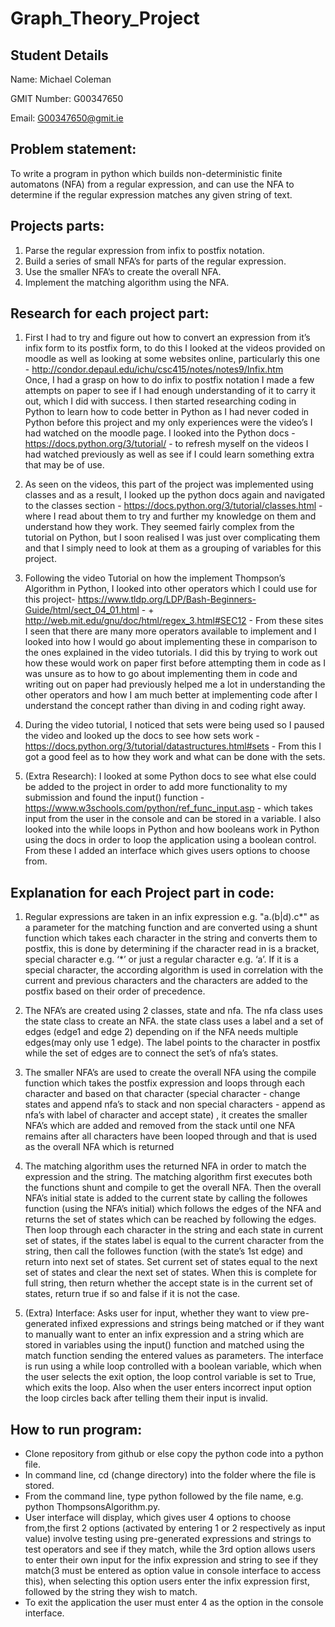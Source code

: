 # Graph_Theory_Project

## Student Details
Name: Michael Coleman

GMIT Number: G00347650

Email: G00347650@gmit.ie

## Problem statement: 
To write a program in python which builds non-deterministic finite automatons (NFA) from a regular expression, and can use the NFA to determine if the regular expression matches any given string of text.

## Projects parts: 
1. Parse the regular expression from infix to postfix notation.
2. Build a series of small NFA’s for parts of the regular expression.
3. Use the smaller NFA’s to create the overall NFA.
4. Implement the matching algorithm using the NFA. 


## Research for each project part: 
1. First I had to try and figure out how to convert an expression from it’s infix form to its postfix form, to do this I looked at the videos provided on moodle as well as looking at some websites online, particularly this one - http://condor.depaul.edu/ichu/csc415/notes/notes9/Infix.htm  
Once, I had a grasp on how to do infix to postfix notation I made a few attempts on paper to see if I had enough understanding of it to carry it out, which I did with success. I then started researching coding in Python to learn how to code better in Python as I had never coded in Python before this project and my only experiences were the video’s I had watched on the moodle page. I looked into the Python docs - https://docs.python.org/3/tutorial/  - to refresh myself on the videos I had watched previously as well as see if I could learn something extra that may be of use.

2. As seen on the videos, this part of the project was implemented using classes and as a result, I looked up the python docs again and navigated to the classes section - https://docs.python.org/3/tutorial/classes.html -  where I read about them to try and further my knowledge on them and understand how they work. They seemed fairly complex from the tutorial on Python, but I soon realised I was just over complicating them and that I simply need to look at them as a grouping of variables for this project.

3. Following the video Tutorial on how the implement Thompson’s Algorithm in Python, I looked into other operators which I could use for this project- https://www.tldp.org/LDP/Bash-Beginners-Guide/html/sect_04_01.html - + http://web.mit.edu/gnu/doc/html/regex_3.html#SEC12 -  From these sites I seen that there are many more operators available to implement and I looked into how I would go about implementing these in comparison to the ones explained in the video tutorials. I did this by trying to work out how these would work on paper first before attempting them in code as I was unsure as to how to go about implementing them in code and writing out on paper had previously helped me a lot in understanding the other operators and  how I am much better at implementing code after I understand the concept rather than diving in and coding right away.

4. During the video tutorial, I noticed that sets were being used so I paused the video and looked up the docs to see how sets work - https://docs.python.org/3/tutorial/datastructures.html#sets - From this I got a good feel as to how they work and what can be done with the sets.

5. (Extra Research): I looked at some Python docs to see what else could be added to the project in order to add more functionality to my submission and found the input() function - https://www.w3schools.com/python/ref_func_input.asp - which takes input from the user in the console and can be stored in a variable. I also looked into the while loops in Python and how booleans work in Python using the docs in order to loop the application using a boolean control. From these I added an interface which gives users options to choose from.


## Explanation for each Project part in code: 
1. Regular expressions are taken in an infix expression e.g. "a.(b|d).c*" as a parameter for the matching function and are converted using a shunt function which takes each character in the string and converts them to postfix, this is done by determining if the character read in is a bracket, special character e.g. ‘*’ or just a regular character e.g. ‘a’. If it is a special character, the according algorithm is used in correlation with the current and previous characters and the characters are added to the postfix based on their order of precedence.

2. The NFA’s are created using 2 classes, state and nfa. The nfa class uses the state class to create an NFA. the state class uses a label and a set of edges (edge1 and edge 2) depending on if the NFA needs multiple edges(may only use 1 edge). The label points to the character in postfix while the set of edges are to connect the set’s of nfa’s states. 

3. The smaller NFA’s are used to create the overall NFA using the compile function which takes the postfix expression and loops through each character and based on that character (special character - change states and append nfa’s to stack and non special characters - append as nfa’s with label of character and accept state) , it creates the smaller NFA’s which are added and removed from the stack until one NFA remains after all characters have been looped through and that is used as the overall NFA which is returned

4. The matching algorithm uses the returned NFA in order to match the expression and the string. The matching algorithm first executes both the functions shunt and compile to get the overall NFA. Then the overall NFA’s initial state is added to the current state by calling the followes function (using the NFA’s initial) which follows the edges of the NFA and returns the set of states which can be reached by following the edges. Then loop through each character in the string and each state in current set of states, if the states label is equal to the current character from the string, then call the followes function (with the state’s 1st edge) and return into next set of states. Set current set of states equal to the next set of states and clear the next set of states. When this is complete for full string, then return whether the accept state is in the current set of states, return true if so and false if it is not the case.

5. (Extra) Interface: Asks user for input, whether they want to view pre-generated infixed expressions and strings being matched or if they want to manually want to enter an infix expression and a string which are stored in variables using the input() function and matched using the match function sending the entered values as parameters. The interface is run using a while loop controlled with a boolean variable, which when the user selects the exit option, the loop control variable is set to True, which exits the loop. Also when the user enters incorrect input option the loop circles back after telling them their input is invalid.

 ## How to run program: 
 - Clone repository from github or else copy the python code into a python file.
 - In command line, cd (change directory) into the folder where the file is stored.
 - From the command line, type python followed by the file name, e.g. python ThompsonsAlgorithm.py.
 - User interface will display, which gives user 4 options to choose from,the first 2 options (activated by entering 1 or 2 respectively as input value) involve testing using pre-generated expressions and strings to test operators and see if they match, while the 3rd option allows users to enter their own input for the infix expression and string to see if they match(3 must be entered as option value in console interface to access this), when selecting this option users enter the infix expression first, followed by the string they wish to match.
 - To exit the application the user must enter 4 as the option in the console interface.

